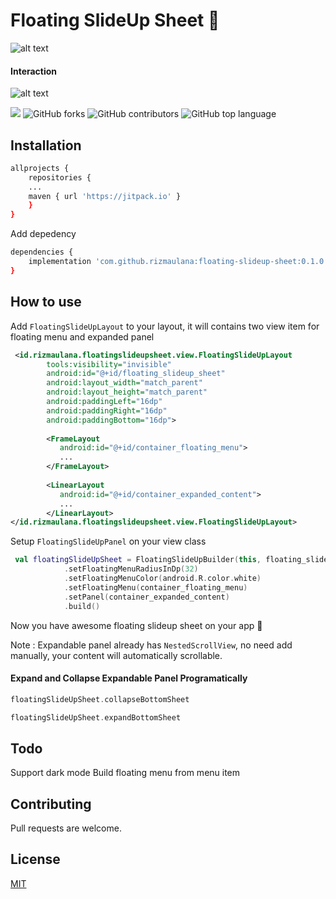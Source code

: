 # Floating SlideUp Sheet 🎉

![alt text](https://github.com/rizmaulana/floating-slideup-sheet/blob/master/assets/slideupmenu.png)

#### Interaction

![alt text](https://github.com/rizmaulana/floating-slideup-sheet/blob/master/assets/ezgif.com-resize.gif)


[![](https://jitpack.io/v/rizmaulana/floating-slideup-sheet.svg)](https://jitpack.io/#rizmaulana/floating-slideup-sheet)
![GitHub forks](https://img.shields.io/github/forks/rizmaulana/floating-slideup-sheet.svg)
![GitHub contributors](https://img.shields.io/github/contributors/rizmaulana/floating-slideup-sheet.svg)
![GitHub top language](https://img.shields.io/github/languages/top/rizmaulana/floating-slideup-sheet.svg)



## Installation

```bash
allprojects {
    repositories {
	...
	maven { url 'https://jitpack.io' }
	}
}
```
Add depedency
```bash
dependencies {
	implementation 'com.github.rizmaulana:floating-slideup-sheet:0.1.0'
}
```

## How to use
Add `FloatingSlideUpLayout` to your layout, it will contains two view item for floating menu and expanded panel

```xml
 <id.rizmaulana.floatingslideupsheet.view.FloatingSlideUpLayout
        tools:visibility="invisible"
        android:id="@+id/floating_slideup_sheet"
        android:layout_width="match_parent"
        android:layout_height="match_parent"
        android:paddingLeft="16dp"
        android:paddingRight="16dp"
        android:paddingBottom="16dp">
        
        <FrameLayout
           android:id="@+id/container_floating_menu"> 
           ... 
        </FrameLayout>
        
        <LinearLayout
           android:id="@+id/container_expanded_content"> 
           ... 
        </LinearLayout>
</id.rizmaulana.floatingslideupsheet.view.FloatingSlideUpLayout>
```

Setup `FloatingSlideUpPanel` on your view class

```kotlin
 val floatingSlideUpSheet = FloatingSlideUpBuilder(this, floating_slideup_sheet)
            .setFloatingMenuRadiusInDp(32)
            .setFloatingMenuColor(android.R.color.white)
            .setFloatingMenu(container_floating_menu)
            .setPanel(container_expanded_content)
            .build()
```
Now you have awesome floating slideup sheet on your app 🎉

Note : Expandable panel already has `NestedScrollView`, no need add manually, your content will automatically scrollable.


#### Expand and Collapse Expandable Panel Programatically
```kotlin
floatingSlideUpSheet.collapseBottomSheet

floatingSlideUpSheet.expandBottomSheet
```

## Todo
Support dark mode
Build floating menu from menu item




## Contributing
Pull requests are welcome. 


## License
[MIT](https://choosealicense.com/licenses/mit/)
